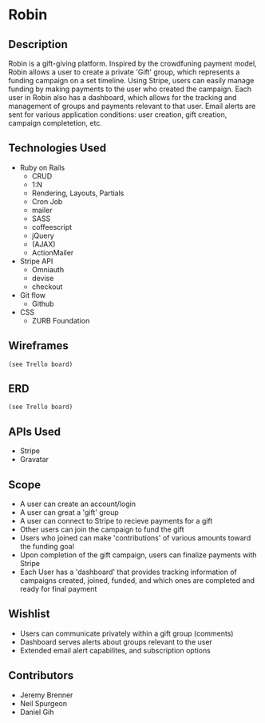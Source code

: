# Robin

## Description
Robin is a gift-giving platform. Inspired by the crowdfuning payment model, Robin allows a user to create a private 'Gift' group, which represents a funding campaign on a set timeline. Using Stripe, users can easily manage funding by making payments to the user who created the campaign. Each user in Robin also has a dashboard, which allows for the tracking and management of groups and payments relevant to that user. Email alerts are sent for various application conditions: user creation, gift creation, campaign completetion, etc.

## Technologies Used
- Ruby on Rails
  - CRUD
  - 1:N
  - Rendering, Layouts, Partials
  - Cron Job
  - mailer
  - SASS
  - coffeescript
  - jQuery
  - (AJAX)
  - ActionMailer
- Stripe API
  - Omniauth
  - devise
  - checkout
- Git flow
  - Github
- CSS
  - ZURB Foundation

## Wireframes
    
    (see Trello board)

## ERD

    (see Trello board)

## APIs Used
- Stripe
- Gravatar

## Scope
- A user can create an account/login
- A user can great a 'gift' group
- A user can connect to Stripe to recieve payments for a gift
- Other users can join the campaign to fund the gift
- Users who joined can make 'contributions' of various amounts toward the funding goal
- Upon completion of the gift campaign, users can finalize payments with Stripe
- Each User has a 'dashboard' that provides tracking information of campaigns created, joined, funded, and which ones are completed and ready for final payment


## Wishlist
- Users can communicate privately within a gift group (comments)
- Dashboard serves alerts about groups relevant to the user
- Extended email alert capabilites, and subscription options


## Contributors

* Jeremy Brenner
* Neil Spurgeon
* Daniel Gih

